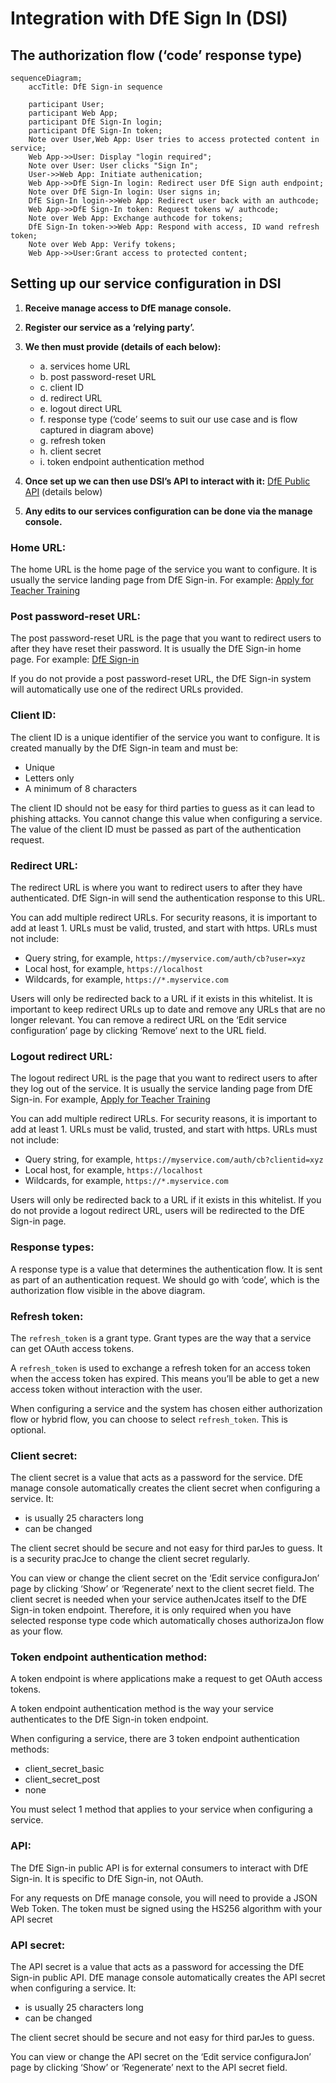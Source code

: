 # Integration with DfE Sign In (DSI)

## The authorization flow (‘code’ response type)

```mermaid
sequenceDiagram;
    accTitle: DfE Sign-in sequence
    
    participant User;
    participant Web App;
    participant DfE Sign-In login;
    participant DfE Sign-In token;
    Note over User,Web App: User tries to access protected content in service;
    Web App->>User: Display "login required";
    Note over User: User clicks "Sign In";
    User->>Web App: Initiate authenication;
    Web App->>DfE Sign-In login: Redirect user DfE Sign auth endpoint;
    Note over DfE Sign-In login: User signs in;
    DfE Sign-In login->>Web App: Redirect user back with an authcode;
    Web App->>DfE Sign-In token: Request tokens w/ authcode;
    Note over Web App: Exchange authcode for tokens;
    DfE Sign-In token->>Web App: Respond with access, ID wand refresh token;
    Note over Web App: Verify tokens;
    Web App->>User:Grant access to protected content;
```


## Setting up our service configuration in DSI

1. **Receive manage access to DfE manage console.**
2. **Register our service as a ‘relying party’.**
3. **We then must provide (details of each below):**
   - a. services home URL
   - b. post password-reset URL
   - c. client ID
   - d. redirect URL
   - e. logout direct URL
   - f. response type (‘code’ seems to suit our use case and is flow captured in diagram above)
   - g. refresh token
   - h. client secret
   - i. token endpoint authentication method

4. **Once set up we can then use DSI’s API to interact with it:** [DfE Public API](https://github.com/DFE-Digital/login.dfe.public-api) (details below)
5. **Any edits to our services configuration can be done via the manage console.**

### Home URL:

The home URL is the home page of the service you want to configure. It is usually the service landing page from DfE Sign-in. For example: [Apply for Teacher Training](https://www.apply-for-teacher-training.service.gov.uk/provider)

### Post password-reset URL:

The post password-reset URL is the page that you want to redirect users to after they have reset their password. It is usually the DfE Sign-in home page. For example: [DfE Sign-in](https://services.signin.education.gov.uk)

If you do not provide a post password-reset URL, the DfE Sign-in system will automatically use one of the redirect URLs provided.

### Client ID:

The client ID is a unique identifier of the service you want to configure. It is created manually by the DfE Sign-in team and must be:
- Unique
- Letters only
- A minimum of 8 characters

The client ID should not be easy for third parties to guess as it can lead to phishing attacks. You cannot change this value when configuring a service. The value of the client ID must be passed as part of the authentication request.

### Redirect URL:

The redirect URL is where you want to redirect users to after they have authenticated. DfE Sign-in will send the authentication response to this URL.

You can add multiple redirect URLs. For security reasons, it is important to add at least 1. URLs must be valid, trusted, and start with https. URLs must not include:
- Query string, for example, `https://myservice.com/auth/cb?user=xyz`
- Local host, for example, `https://localhost`
- Wildcards, for example, `https://*.myservice.com`

Users will only be redirected back to a URL if it exists in this whitelist. It is important to keep redirect URLs up to date and remove any URLs that are no longer relevant. You can remove a redirect URL on the ‘Edit service configuration’ page by clicking ‘Remove’ next to the URL field.

### Logout redirect URL:

The logout redirect URL is the page that you want to redirect users to after they log out of the service. It is usually the service landing page from DfE Sign-in. For example, [Apply for Teacher Training](https://www.apply-for-teacher-training.service.gov.uk/provider)

You can add multiple redirect URLs. For security reasons, it is important to add at least 1. URLs must be valid, trusted, and start with https. URLs must not include:
- Query string, for example, `https://myservice.com/auth/cb?clientid=xyz`
- Local host, for example, `https://localhost`
- Wildcards, for example, `https://*.myservice.com`

Users will only be redirected back to a URL if it exists in this whitelist. If you do not provide a logout redirect URL, users will be redirected to the DfE Sign-in page.

### Response types:

A response type is a value that determines the authentication flow. It is sent as part of an authentication request. We should go with ‘code’, which is the authorization flow visible in the above diagram.

### Refresh token:

The `refresh_token` is a grant type. Grant types are the way that a service can get OAuth access tokens.

A `refresh_token` is used to exchange a refresh token for an access token when the access token has expired. This means you’ll be able to get a new access token without interaction with the user.

When configuring a service and the system has chosen either authorization flow or hybrid flow, you can choose to select `refresh_token`. This is optional.


### Client secret:

The client secret is a value that acts as a password for the service. DfE manage console automatically creates the client secret when configuring a service. It:
- is usually 25 characters long
- can be changed

The client secret should be secure and not easy for third parJes to guess. It is a security pracJce to change the client secret regularly.
 
You can view or change the client secret on the ‘Edit service configuraJon’ page by clicking ‘Show’ or ‘Regenerate’ next to the client secret field.
The client secret is needed when your service authenJcates itself to the DfE Sign-in token endpoint. Therefore, it is only required when you have selected response type code which automatically choses authorizaJon flow as your flow.

### Token endpoint authentication method:

A token endpoint is where applications make a request to get OAuth access tokens.

A token endpoint authentication method is the way your service authenticates to the DfE Sign-in token endpoint.

When configuring a service, there are 3 token endpoint authentication methods:

- client_secret_basic
- client_secret_post
- none

You must select 1 method that applies to your service when configuring a service.

### API:

The DfE Sign-in public API is for external consumers to interact with DfE Sign-in. It is specific to DfE Sign-in, not OAuth.

For any requests on DfE manage console, you will need to provide a JSON Web Token. The token must be signed using the HS256 algorithm with your API secret


### API secret:

The API secret is a value that acts as a password for accessing the DfE Sign-in public API.
DfE manage console automatically creates the API secret when configuring a service. It:

- is usually 25 characters long
- can be changed

The client secret should be secure and not easy for third parJes to guess.

You can view or change the API secret on the ‘Edit service configuraJon’ page by clicking ‘Show’ or ‘Regenerate’ next to the API secret field.


